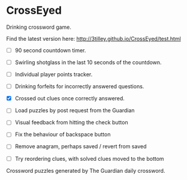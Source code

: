 CrossEyed
=========

Drinking crossword game.

Find the latest version here: http://3tilley.github.io/CrossEyed/test.html

- [ ] 90 second countdown timer.
- [ ] Swirling shotglass in the last 10 seconds of the countdown.
- [ ] Individual player points tracker.
- [ ] Drinking forfeits for incorrectly answered questions.
- [x] Crossed out clues once correctly answered.
- [ ] Load puzzles by post request from the Guardian
- [ ] Visual feedback from hitting the check button
- [ ] Fix the behaviour of backspace button
- [ ] Remove anagram, perhaps saved / revert from saved
- [ ] Try reordering clues, with solved clues moved to the bottom


Crossword puzzles generated by The Guardian daily crossword.

